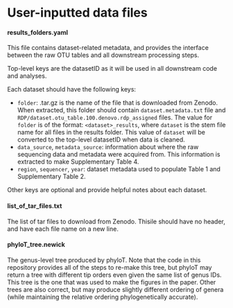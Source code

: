 # User-inputted data files

#### results_folders.yaml

This file contains dataset-related metadata, and provides the interface between the raw
OTU tables and all downstream processing steps.

Top-level keys are the datasetID as it will be used in all downstream code and analyses.

Each dataset should have the following keys:

* `folder`: <folder>.tar.gz is the name of the file that is downloaded from Zenodo.
When extracted, this folder should contain `dataset.metadata.txt` file and
`RDP/dataset.otu_table.100.denovo.rdp_assigned` files. The value for `folder` is of the
format: `<dataset>_results`, where `dataset` is the stem file name for all files in the
results folder. This value of `dataset` will be converted to the top-level datasetID when
data is cleaned.
* `data_source`, `metadata_source`: information about where the raw sequencing data and
metadata were acquired from. This information is extracted to make Supplementary Table 4.
* `region`, `sequencer`, `year`: dataset metadata used to populate Table 1 and Supplementary
Table 2.

Other keys are optional and provide helpful notes about each dataset.

#### list_of_tar_files.txt

The list of tar files to download from Zenodo. Thisile should have no header, and have each
file name on a new line.

#### phyloT_tree.newick

The genus-level tree produced by phyloT. Note that the code in this repository provides all
of the steps to re-make this tree, but phyloT may return a tree with different tip orders
even given the same list of genus IDs. This tree is the one that was used to make the figures
in the paper. Other trees are also correct, but may produce slightly different ordering of
genera (while maintaining the relative ordering phylogenetically accurate).

